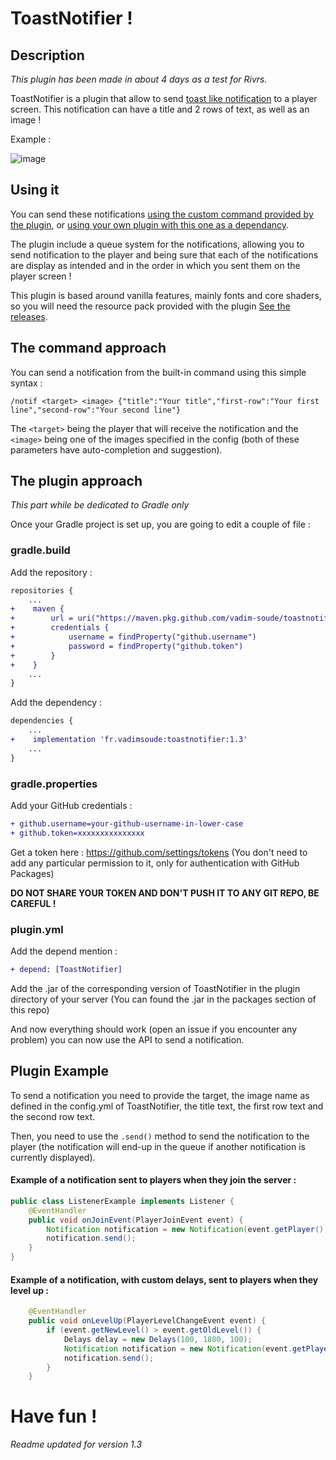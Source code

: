 # ToastNotifier !

## Description

*This plugin has been made in about 4 days as a test for Rivrs.*

ToastNotifier is a plugin that allow to send [toast like notification](https://en.wikipedia.org/wiki/Pop-up_notification) to a player screen. This notification can have a title and 2 rows of text, as well as an image !

Example : 

![image](https://github.com/vadim-soude/ToastNotifier/assets/94833069/4922b757-e5e4-4b1e-a699-67ed4a61ba6b)

## Using it

You can send these notifications [using the custom command provided by the plugin](https://github.com/vadim-soude/ToastNotifier?tab=readme-ov-file#The-command-approche), or [using your own plugin with this one as a dependancy](https://github.com/vadim-soude/ToastNotifier?tab=readme-ov-file#The-plugin-approche).

The plugin include a queue system for the notifications, allowing you to send notification to the player and being sure that each of the notifications are display as intended and in the order in which you sent them on the player screen !

This plugin is based around vanilla features, mainly fonts and core shaders, so you will need the resource pack provided with the plugin [See the releases](https://github.com/vadim-soude/ToastNotifier/releases/).

## The command approach

You can send a notification from the built-in command using this simple syntax :
```
/notif <target> <image> {"title":"Your title","first-row":"Your first line","second-row":"Your second line"}
```
The ``<target>`` being the player that will receive the notification and the ``<image>`` being one of the images specified in the config (both of these parameters have auto-completion and suggestion).

## The plugin approach
*This part while be dedicated to Gradle only*

Once your Gradle project is set up, you are going to edit a couple of file :

### gradle.build

Add the repository :
```diff
repositories {
    ...
+    maven {
+        url = uri("https://maven.pkg.github.com/vadim-soude/toastnotifier")
+        credentials {
+            username = findProperty("github.username")
+            password = findProperty("github.token")
+        }
+    }
    ...
}
```
Add the dependency  :
```diff
dependencies {
    ...
+    implementation 'fr.vadimsoude:toastnotifier:1.3'
    ...
}
```
### gradle.properties

Add your GitHub credentials :
```diff
+ github.username=your-github-username-in-lower-case
+ github.token=xxxxxxxxxxxxxxx
```
Get a token here : https://github.com/settings/tokens (You don't need to add any particular permission to it, only for authentication with GitHub Packages) 

**DO NOT SHARE YOUR TOKEN AND DON'T PUSH IT TO ANY GIT REPO, BE CAREFUL !**

### plugin.yml
Add the depend mention :
```diff
+ depend: [ToastNotifier]
```

Add the .jar of the corresponding version of ToastNotifier in the plugin directory of your server (You can found the .jar in the packages section of this repo)

And now everything should work (open an issue if you encounter any problem) you can now use the API to send a notification.

## Plugin Example 

To send a notification you need to provide the target, the image name as defined in the config.yml of ToastNotifier, the title text, the first row text and the second row text.

Then, you need to use the ``.send()`` method to send the notification to the player (the notification will end-up in the queue if another notification is currently displayed).

#### Example of a notification sent to players when they join the server :

```Java
public class ListenerExample implements Listener {
    @EventHandler
    public void onJoinEvent(PlayerJoinEvent event) {
        Notification notification = new Notification(event.getPlayer(), "purple", "Welcome !", "have fun in this", "server .");
        notification.send();
    }
}
```

#### Example of a notification, with custom delays, sent to players when they level up :

```Java
    @EventHandler
    public void onLevelUp(PlayerLevelChangeEvent event) {
        if (event.getNewLevel() > event.getOldLevel()) {
            Delays delay = new Delays(100, 1800, 100);
            Notification notification = new Notification(event.getPlayer(), "light", "Level UP !", "you just gained", "a level.", delay);
            notification.send();
        }
    }
```

# Have fun !

*Readme updated for version 1.3*
